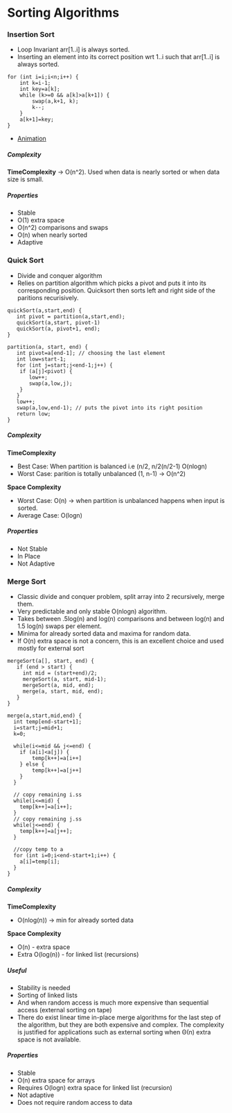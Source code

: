 # Sorting Algorithms

### Insertion Sort
- Loop Invariant arr[1..i] is always sorted.
- Inserting an element into its correct position wrt 1..i such that arr[1..i] is always sorted.
```
for (int i=i;i<n;i++) {
	int k=i-1;
	int key=a[k];
	while (k>=0 && a[k]>a[k+1]) {
		swap(a,k+1, k);
		k--;
	}
	a[k+1]=key;
}
```

- [Animation](https://www.toptal.com/developers/sorting-algorithms/insertion-sort)

##### Complexity
**TimeComplexity** -> O(n^2). Used when data is nearly sorted or when data size is small.

##### Properties
- Stable
- O(1) extra space
- O(n^2) comparisons and swaps
- O(n) when nearly sorted
- Adaptive

### Quick Sort
- Divide and conquer algorithm
- Relies on partition algorithm which picks a pivot and puts it into its corresponding position. Quicksort then sorts left and right side of the paritions recurisively.

```
quickSort(a,start,end) {
   int pivot = partition(a,start,end);
   quickSort(a,start, pivot-1)
   quickSort(a, pivot+1, end);
}

partition(a, start, end) {
   int pivot=a[end-1]; // choosing the last element
   int low=start-1;
   for (int j=start;j<end-1;j++) {
   	if (a[j]<pivot) {
	   low++;
	   swap(a,low,j);
	}
   }
   low++;
   swap(a,low,end-1); // puts the pivot into its right position
   return low;
}
```

##### Complexity
**TimeComplexity** 
- Best Case: When partition is balanced i.e (n/2, n/2(n/2-1) O(nlogn)
- Worst Case: parition is totally unbalanced (1, n-1) -> O(n^2)

**Space Complexity**
- Worst Case: O(n) -> when partition is unbalanced happens when input is sorted.
- Average Case: O(logn)

##### Properties
- Not Stable
- In Place
- Not Adaptive

### Merge Sort
- Classic divide and conquer problem, split array into 2 recursively, merge them.
- Very predictable and only stable O(nlogn) algorithm.
- Takes between .5log(n) and log(n) comparisons and between log(n) and 1.5 log(n) swaps per element. 
- Minima for already sorted data and maxima for random data.
- If O(n) extra space is not a concern, this is an excellent choice and used mostly for external sort

```
mergeSort(a[], start, end) {
   if (end > start) {
     int mid = (start+end)/2;
     mergeSort(a, start, mid-1);
     mergeSort(a, mid, end);
     merge(a, start, mid, end);
   }
}

merge(a,start,mid,end) {
  int temp[end-start+1];
  i=start;j=mid+1;
  k=0;
  
  while(i<=mid && j<=end) {
  	if (a[i]<a[j]) {
		temp[k++]=a[i++]  
	} else {
		temp[k++]=a[j++]
	}
  }
  
  // copy remaining i.ss
  while(i<=mid) {
  	temp[k++]=a[i++];
  }
  // copy remaining j.ss
  while(j<=end) {
  	temp[k++]=a[j++];
  }
  
  //copy temp to a
  for (int i=0;i<end-start+1;i++) {
  	a[i]=temp[i];
  }
}
```

##### Complexity
**TimeComplexity**
- O(nlog(n)) -> min for already sorted data

**Space Complexity**
- O(n) - extra space
- Extra O(log(n)) - for linked list (recursions)

##### Useful
- Stability is needed
- Sorting of linked lists
- And when random access is much more expensive than sequential access (external sorting on tape)
- There do exist linear time in-place merge algorithms for the last step of the algorithm, but they are both expensive and complex. The complexity is justified for applications such as external sorting when Θ(n) extra space is not available.

##### Properties
- Stable
- O(n) extra space for arrays
- Requires O(logn) extra space for linked list (recursion)
- Not adaptive
- Does not require random access to data
